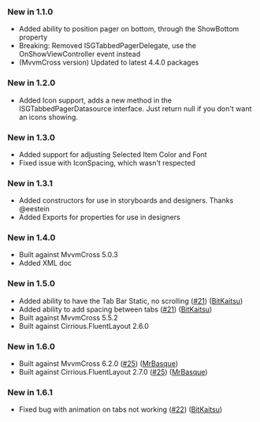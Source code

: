 ### New in 1.1.0
- Added ability to position pager on bottom, through the ShowBottom property
- Breaking: Removed ISGTabbedPagerDelegate, use the OnShowViewController event instead
- (MvvmCross version) Updated to latest 4.4.0 packages 

### New in 1.2.0
- Added Icon support, adds a new method in the ISGTabbedPagerDatasource interface. Just return null if you don't want an icons showing.

### New in 1.3.0
- Added support for adjusting Selected Item Color and Font
- Fixed issue with IconSpacing, which wasn't respected 

### New in 1.3.1
- Added constructors for use in storyboards and designers. Thanks @eestein
- Added Exports for properties for use in designers

### New in 1.4.0
- Built against MvvmCross 5.0.3
- Added XML doc

### New in 1.5.0
- Added ability to have the Tab Bar Static, no scrolling ([#21](https://github.com/Cheesebaron/SGTabbedPager/pull/21)) ([BitKaitsu](https://github.com/BitKaitsu))
- Added ability to add spacing between tabs ([#21](https://github.com/Cheesebaron/SGTabbedPager/pull/21)) ([BitKaitsu](https://github.com/BitKaitsu))
- Built against MvvmCross 5.5.2
- Built against Cirrious.FluentLayout 2.6.0

### New in 1.6.0
- Built against MvvmCross 6.2.0 ([#25](https://github.com/Cheesebaron/SGTabbedPager/pull/25)) ([MrBasque](https://github.com/MrBasque))
- Built against Cirrious.FluentLayout 2.7.0 ([#25](https://github.com/Cheesebaron/SGTabbedPager/pull/25)) ([MrBasque](https://github.com/MrBasque))

### New in 1.6.1
- Fixed bug with animation on tabs not working ([#22](https://github.com/Cheesebaron/SGTabbedPager/pull/22)) ([BitKaitsu](https://github.com/BitKaitsu))